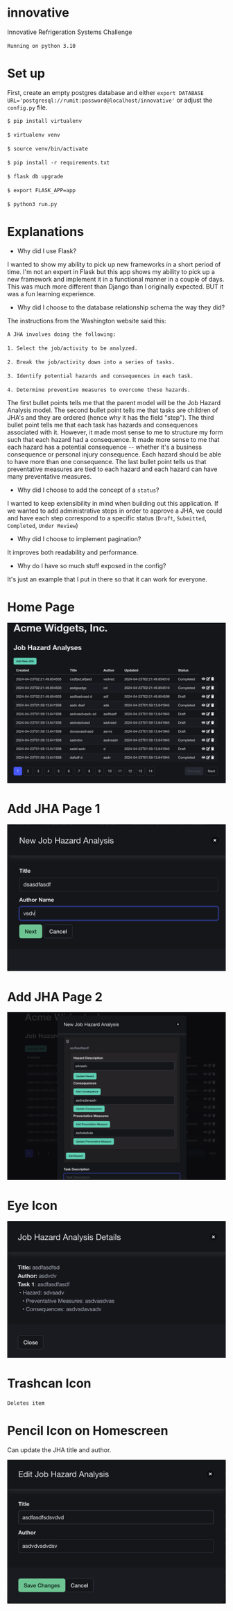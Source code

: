 # innovative
Innovative Refrigeration Systems Challenge

`Running on python 3.10`

# Set up

First, create an empty postgres database and either `export DATABASE URL='postgresql://rumit:password@localhost/innovative'` or adjust the `config.py` file. 

```
$ pip install virtualenv

$ virtualenv venv

$ source venv/bin/activate

$ pip install -r requirements.txt

$ flask db upgrade

$ export FLASK_APP=app

$ python3 run.py
```


# Explanations

* Why did I use Flask?

I wanted to show my ability to pick up new frameworks in a short period of time. I'm not an expert in Flask but this app shows my ability to pick up a new framework and implement it in a functional manner in a couple of days. This was much more different than Django than I originally expected. BUT it was a fun learning experience. 

* Why did I choose to the database relationship schema the way they did?

The instructions from the Washington website said this:

```
A JHA involves doing the following:

1. Select the job/activity to be analyzed.

2. Break the job/activity down into a series of tasks.

3. Identify potential hazards and consequences in each task.

4. Determine preventive measures to overcome these hazards.
```

The first bullet points tells me that the parent model will be the Job Hazard Analysis model. The second bullet point tells me that tasks are children of JHA's 
and they are ordered (hence why it has the field "step"). The third bullet point tells me that each task has hazards and consequences associated with it. However, it made most sense to me to structure my form such that each hazard had a consequence. It made more sense to me that each hazard has a potential consequence -- whether it's a business consequence or personal injury consequence. Each hazard should be able to have more than one consequence. The last bullet point tells us that preventative measures are tied to each hazard and each hazard can have many preventative measures. 

* Why did I choose to add the concept of a `status`?

I wanted to keep extensibility in mind when building out this application. If we wanted to add administrative steps in order to approve a JHA, we could and have each step correspond to a specific status (`Draft`, `Submitted`, `Completed`, `Under Review`)

* Why did I choose to implement pagination?

It improves both readability and performance.


* Why do I have so much stuff exposed in the config?

It's just an example that I put in there so that it can work for everyone.


# Home Page

![alt text](image-1.png)

# Add JHA Page 1

![alt text](image-2.png)

# Add JHA Page 2
![alt text](image.png)


# Eye Icon 

![alt text](image-3.png)


# Trashcan Icon

`Deletes item`

# Pencil Icon on Homescreen

Can update the JHA title and author.

![alt text](image-4.png)

